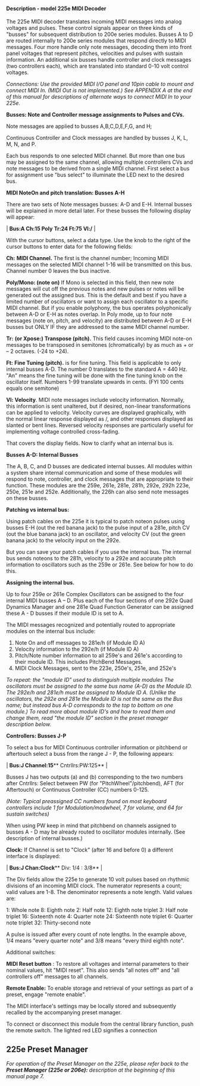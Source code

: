 #### **Description - model 225e MIDI Decoder**

The 225e MIDI decoder translates incoming MIDI messages into analog voltages and pulses. These control signals appear on three kinds of "busses" for subsequent distribution to 200e series modules. Busses A to D are routed internally to 200e series modules that respond directly to MIDI messages. Four more handle only note messages, decoding them into front panel voltages that represent pitches, velocities and pulses with sustain information. An additional six busses handle controller and clock messages (two controllers each), which are translated into standard 0-10 volt control voltages.

_Connections:_ _Use the provided MIDI I/O panel and 10pin cable to mount and connect MIDI In. (MIDI Out is not implemented.) See APPENDIX A at the end of this manual for descriptions of alternate ways to connect MIDI In to your 225e._

**Busses: Note and Controller message assignments to Pulses and CVs.**

Note messages are applied to busses A,B,C,D,E,F,G, and H;

Continuous Controller and Clock messages are handled by busses J, K, L, M, N, and P.

Each bus responds to one selected MIDI channel. But more than one bus may be assigned to the same channel, allowing multiple controllers CVs and note messages to be derived from a single MIDI channel. First select a bus for assignment use "bus select" to illuminate the LED next to the desired bus.

**MIDI NoteOn and pitch translation: Busses A-H**

There are two sets of Note messages busses: A-D and E-H. Internal busses will be explained in more detail later. For these busses the following display will appear:

| **Bus:A Ch:15 Poly**  **Tr:24 Ft:75 Vl:/** |


With the cursor buttons, select a data type. Use the knob to the right of the cursor buttons to enter data for the following fields:

**Ch:**  **MIDI Channel.** The first is the channel number; Incoming MIDI messages on the selected MIDI channel 1-16 will be transmitted on this bus. Channel number 0 leaves the bus inactive.

**Poly/Mono: (note on)** If Mono is selected in this field, then new note messages will cut off the previous notes and new pulses or notes will be generated out the assigned bus. This is the default and best if you have a limited number of oscillators or want to assign each oscillator to a specific MIDI channel. But if you enable polyphony, the bus operates polyphonically between A-D or E-H as notes overlap. In Poly mode, up to four note messages (note on, pitch, and velocity) are distributed between A-D or E-H busses but ONLY IF they are addressed to the same MIDI channel number.

**Tr:** **(or Xpose:) Transpose (pitch).** This field causes incoming MIDI note-on messages to be transposed in semitones (chromatically) by as much as + or – 2 octaves. (-24 to +24).

**Ft:** **Fine Tuning (pitch).** is for fine tuning. This field is applicable to only internal busses A-D. The number 0 translates to the standard A = 440 Hz. "An" means the fine tuning will be done with the fine tuning knob on the oscillator itself. Numbers 1-99 translate upwards in cents. (FYI 100 cents equals one semitone)

**Vl:**  **Velocity**. MIDI note messages include velocity information. Normally, this information is sent unaltered, but if desired, non-linear transformations can be applied to velocity. Velocity curves are displayed graphically, with the normal linear response displayed as /, and other responses displayed as slanted or bent lines. Reversed velocity responses are particularly useful for implementing voltage controlled cross-fading.

That covers the display fields. Now to clarify what an internal bus is.

**Busses A-D: Internal Busses**

The A, B, C, and D busses are dedicated internal busses. All modules within a system share internal communication and some of these modules will respond to note, controller, and clock messages that are appropriate to their function. These modules are the 259e, 261e, 281e, 281h, 292e, 292h 223e, 250e, 251e and 252e. Additionally, the 226h can also send note messages on these busses.

**Patching vs internal bus:**

Using patch cables on the 225e it is typical to patch noteon pulses using busses E-H (out the red banana jack) to the pulse input of a 281e, pitch CV (out the blue banana jack) to an oscillator, and velocity CV (out the green banana jack) to the velocity input on the 292e.

But you can save your patch cables if you use the internal bus. The internal bus sends noteons to the 281h, velocity to a 292e and accurate pitch information to oscillators such as the 259e or 261e. See below for how to do this.

**Assigning the internal bus.**

Up to four 259e or 261e Complex Oscillators can be assigned to the four internal MIDI busses A – D. Plus each of the four sections of one 292e Quad Dynamics Manager and one 281e Quad Function Generator can be assigned these A - D busses if their module ID is set to A.

The MIDI messages recognized and potentially routed to appropriate modules on the internal bus include:

1. Note On and off messages to 281e/h (if Module ID A)
2. Velocity information to the 292e/h (if Module ID A)
3. Pitch/Note number information to all 259e's and 261e's according to their module ID. This includes PitchBend Messages.
4. MIDI Clock Messages, sent to the 223e, 250e's, 251e, and 252e's

_To repeat: the "module ID" used to distinguish multiple modules The oscillators must be assigned to the same bus name (A-D) as the Module ID. The 292e/h and 281e/h must be assigned to Module ID A. (Unlike the oscillators, the 292e and 281e the Module ID is not the same as the Bus name; but instead bus A-D corresponds to the top to bottom on one module.)_ _To read more about module ID's and how to read them and change them, read "the module ID" section in the preset manager description below._

**Controllers: Busses J-P**

To select a bus for MIDI Continuous controller information or pitchbend or aftertouch select a buss from the range J - P, the following appears:

| **Bus:J Channel:15**** Cntrllrs:PW:125** |


Busses J has two outputs (a) and (b) corresponding to the two numbers after Cntrllrs: Select between PW (for "PitchWheel"/pitchbend), AFT (for Aftertouch) or Continuous Controller (CC) numbers 0-125.

_(Note: Typical preassigned CC numbers found on most keyboard controllers include 1 for Modulation/modwheel, 7 for volume, and 64 for sustain switches)_

When using PW keep in mind that pitchbend on channels assigned to busses A - D may be already routed to oscillator modules internally. (See description of internal busses.)

**Clock:**
 If Channel is set to "Clock" (after 16 and before 0) a different interface is displayed:

| **Bus:J Chan:Clock**** Div: 1/4 : 3/8** |


The Div fields allow the 225e to generate 10 volt pulses based on rhythmic divisions of an incoming MIDI clock. The numerator represents a count; valid values are 1-8. The denominator represents a note length. Valid values are:

 1: Whole note 8: Eighth note
 2: Half note 12: Eighth note triplet
 3: Half note triplet 16: Sixteenth note
 4: Quarter note 24: Sixteenth note triplet
 6: Quarter note triplet 32: Thirty-second note

 A pulse is issued after every count of note lengths. In the example above, 1/4 means "every quarter note" and 3/8 means "every third eighth note".

Additional switches:

**MIDI Reset button** : To restore all voltages and internal parameters to their nominal values, hit "MIDI reset". This also sends "all notes off" and "all controllers off" messages to all channels.

**Remote Enable:** To enable storage and retrieval of your settings as part of a preset, engage "remote enable".

The MIDI interface's settings may be locally stored and subsequently recalled by the accompanying preset manager.

To connect or disconnect this module from the central library function, push the remote switch. The lighted red LED signifies a connection

## 225e Preset Manager

_For operation of the Preset Manager on the 225e, please refer_ _back_ _to the_ _**Preset Manager (225e or 206e):**_ _description at the beginning of this manual page 7._
